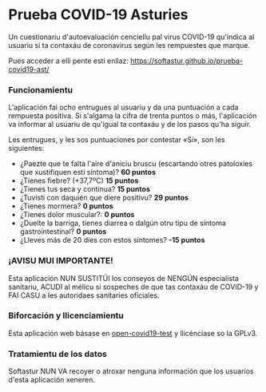 # Prueba COVID-19 Asturies

Un cuestionariu d'autoevaluación cenciellu pal virus COVID-19 qu'indica al usuariu si ta contaxáu de coronavirus según les rempuestes que marque.

Pues acceder a elli pente esti enllaz: https://softastur.github.io/prueba-covid19-ast/

### Funcionamientu

L'aplicación fai ocho entrugues al usuariu y da una puntuación a cada rempuesta positiva. Si s'algama la cifra de trenta puntos o más, l'aplicación va informar al usuariu de qu'igual ta contaxáu y de los pasos qu'ha siguir.

Les entrugues, y les sos puntuaciones por contestar «Sí», son les siguientes:

- ¿Paezte que te falta l'aire d'aniciu bruscu (escartando otres patoloxíes que xustifiquen esti síntoma)? **60 puntos**
- ¿Tienes fiebre? (+37,7ºC) **15 puntos**
- ¿Tienes tus seca y continua? **15 puntos**
- ¿Tuvisti con daquién que diere positivu? **29 puntos**
- ¿Tienes mormera? **0 puntos**
- ¿Tienes dolor muscular?: **0 puntos**
- ¿Duelte la barriga, tienes diarrea o dalgún otru tipu de síntoma gastrointestinal? **0 puntos**
- ¿Lleves más de 20 díes con estos síntomes? **-15 puntos**

### ¡AVISU MUI IMPORTANTE!

Esta aplicación NUN SUSTITÚI los conseyos de NENGÚN especialista sanitariu, ACUDI al mélicu si sospeches de que tas contaxáu de COVID-19 y FAI CASU a les autoridaes sanitaries oficiales.

### Biforcación y llicenciamientu

Esta aplicación web básase en [open-covid19-test](https://github.com/celiavelmar/open-covid19-test) y llicénciase so la GPLv3.

### Tratamientu de los datos

Softastur NUN VA recoyer o atroxar nenguna información que los usuarios d'esta aplicación xeneren.

